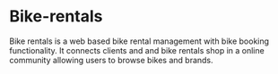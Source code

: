 # Bike-rentals
Bike rentals is a web based bike rental management with bike booking functionality. It connects clients and and bike rentals shop in a online community allowing users to browse bikes and brands.
